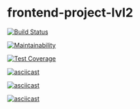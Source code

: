 # frontend-project-lvl2

[![Build Status](https://travis-ci.org/heyMakar/frontend-project-lvl2.svg?branch=master)](https://travis-ci.org/heyMakar/frontend-project-lvl2)

[![Maintainability](https://api.codeclimate.com/v1/badges/dd91ab66ae68b02d2f57/maintainability)](https://codeclimate.com/github/heyMakar/frontend-project-lvl2/maintainability)

[![Test Coverage](https://api.codeclimate.com/v1/badges/dd91ab66ae68b02d2f57/test_coverage)](https://codeclimate.com/github/heyMakar/frontend-project-lvl2/test_coverage)

[![asciicast](https://asciinema.org/a/4J6rShCyYVSNQ7qYJ6OZ4sp6w.svg)](https://asciinema.org/a/4J6rShCyYVSNQ7qYJ6OZ4sp6w)

[![asciicast](https://asciinema.org/a/OvRMHg0rsQLI88Mp6HEOmkSVG.svg)](https://asciinema.org/a/OvRMHg0rsQLI88Mp6HEOmkSVG)

[![asciicast](https://asciinema.org/a/h3oOdJFB0aEFDyF8CS2OQRmKm.svg)](https://asciinema.org/a/h3oOdJFB0aEFDyF8CS2OQRmKm)
